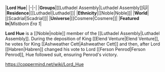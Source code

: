 |**Lord Hue**|
|-|-|
|**Groups**|[[Luthadel Assembly\|Luthadel Assembly]]🐱︎|
|**Residence**|[[Luthadel\|Luthadel]]|
|**Ethnicity**|[[Noble\|Noble]]|
|**World**|[[Scadrial\|Scadrial]]|
|**Universe**|[[Cosmere\|Cosmere]]|
|**Featured In**|*Mistborn Era 1*|

**Lord Hue** is a [[Noble\|noble]] member of the [[Luthadel Assembly\|Luthadel Assembly]].
During the deposition of King [[Elend Venture\|Elend Venture]], he votes for King [[Ashweather Cett\|Ashweather Cett]] and then, after Lord [[Habren\|Habren]] changed his vote to Lord [[Ferson Penrod\|Ferson Penrod]], Hue followed suit, ensuring Penrod's victory.



https://coppermind.net/wiki/Lord_Hue